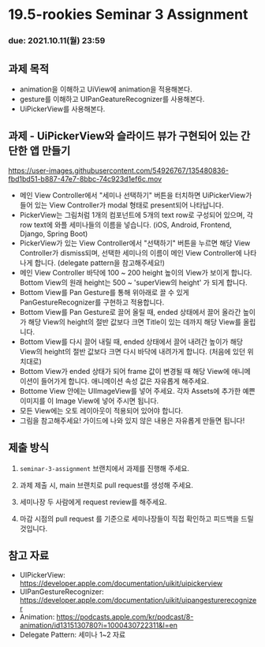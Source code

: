 19.5-rookies Seminar 3 Assignment
================================

### **due: 2021.10.11(월) 23:59**

## 과제 목적
- animation을 이해하고 UiView에 animation을 적용해본다.
- gesture를 이해하고 UIPanGeatureRecognizer를 사용해본다.
- UiPickerView를 사용해본다.

## 과제 - UiPickerView와 슬라이드 뷰가 구현되어 있는 간단한 앱 만들기
https://user-images.githubusercontent.com/54926767/135480836-fbd1bd51-b887-47e7-8bbc-74c923d1ef6c.mov

- 메인 View Controller에서 "세미나 선택하기" 버튼을 터치하면 UiPickerView가 들어 있는 View Controller가 modal 형태로 present되어 나타납니다.
- PickerView는 그림처럼 1개의 컴포넌트에 5개의 text row로 구성되어 있으며, 각 row text에 와플 세미나들의 이름을 넣습니다. (iOS, Android, Frontend, Django, Spring Boot)
- PickerView가 있는 View Controller에서 "선택하기" 버튼을 누르면 해당 View Controller가 dismiss되며, 선택한 세미나의 이름이 메인 View Controller에 나타나게 합니다. (delegate pattern을 참고해주세요!)
- 메인 View Controller 바닥에 100 ~ 200 height 높이의 View가 보이게 합니다. Bottom View의 원래 height는 500 ~ 'superView의 height' 가 되게 합니다.
- Bottom View를 Pan Gesture를 통해 위아래로 끌 수 있게 PanGestureRecognizer를 구현하고 적용합니다.
- Bottom View를 Pan Gesture로 끌어 올릴 때, ended 상태에서 끌어 올라간 높이가 해당 View의 height의 절반 값보다 크면 Title이 있는 데까지 해당 View를 올립니다.
- Bottom View를 다시 끌어 내릴 때, ended 상태에서 끌어 내려간 높이가 해당 View의 height의 절반 값보다 크면 다시 바닥에 내려가게 합니다. (처음에 있던 위치대로)
- Bottom View가 ended 상태가 되어 frame 값이 변경될 때 해당 View에 애니메이션이 들어가게 합니다. 애니메이션 속성 값은 자유롭게 해주세요.
- Bottome View 안에는 UIImageView를 넣어 주세요. 각자 Assets에 추가한 예쁜 이미지를 이 Image View에 넣어 주시면 됩니다.
- 모든 View에는 오토 레이아웃이 적용되어 있어야 합니다.
- 그림을 참고해주세요! 가이드에 나와 있지 않은 내용은 자유롭게 만들면 됩니다!

## 제출 방식
1. `seminar-3-assignment` 브랜치에서 과제를 진행해 주세요. 

2. 과제 제출 시, main 브랜치로 pull request를 생성해 주세요.

3. 세미나장 두 사람에게 request review를 해주세요.

4. 마감 시점의 pull request 를 기준으로 세미나장들이 직접 확인하고 피드백을 드릴 것입니다.

## 참고 자료
- UIPickerView: https://developer.apple.com/documentation/uikit/uipickerview
- UIPanGestureRecognizer: https://developer.apple.com/documentation/uikit/uipangesturerecognizer
- Animation: https://podcasts.apple.com/kr/podcast/8-animation/id1315130780?i=1000430722311&l=en
- Delegate Pattern: 세미나 1~2 자료
